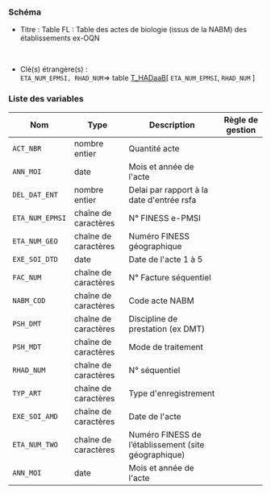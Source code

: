 ### Schéma


- Titre : Table FL : Table des actes de biologie (issus de la NABM) des établissements ex-OQN
<br />



- Clé(s) étrangère(s) : <br />
`ETA_NUM_EPMSI, RHAD_NUM`=> table [T_HADaaB](/tables/T_HADaaB)[ `ETA_NUM_EPMSI`, `RHAD_NUM` ]<br />

 
### Liste des variables

Nom | Type | Description | Règle de gestion
-|-|-|-
`ACT_NBR`| nombre entier |Quantité acte||
`ANN_MOI`| date |Mois et année de l'acte||
`DEL_DAT_ENT`| nombre entier |Delai par rapport à la date d'entrée rsfa||
`ETA_NUM_EPMSI`| chaîne de caractères |N° FINESS e-PMSI||
`ETA_NUM_GEO`| chaîne de caractères |Numéro FINESS  géographique||
`EXE_SOI_DTD`| date |Date de l'acte 1 à 5||
`FAC_NUM`| chaîne de caractères |N° Facture séquentiel||
`NABM_COD`| chaîne de caractères |Code acte NABM||
`PSH_DMT`| chaîne de caractères |Discipline de prestation (ex DMT)||
`PSH_MDT`| chaîne de caractères |Mode de traitement||
`RHAD_NUM`| chaîne de caractères |N° séquentiel||
`TYP_ART`| chaîne de caractères |Type d'enregistrement||
`EXE_SOI_AMD`| chaîne de caractères |Date de l'acte||
`ETA_NUM_TWO`| chaîne de caractères |Numéro FINESS de l’établissement (site géographique)||
`ANN_MOI`| date |Mois et année de l'acte||
